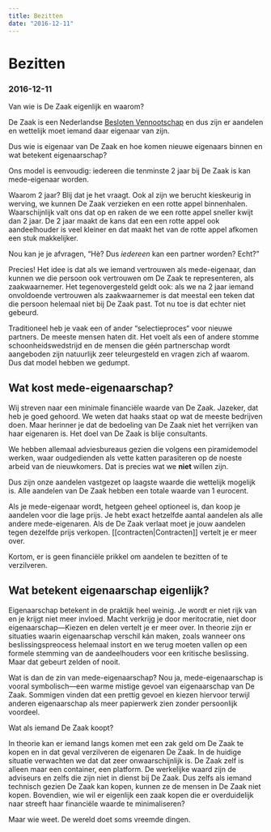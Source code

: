 ```yaml
---
title: Bezitten
date: "2016-12-11"
---
```

# Bezitten
### 2016-12-11

Van wie is De Zaak eigenlijk en waarom?

De Zaak is een Nederlandse [Besloten Vennootschap](https://nl.wikipedia.org/wiki/Besloten_vennootschap_met_beperkte_aansprakelijkheid) en dus zijn er aandelen en wettelijk moet iemand daar eigenaar van zijn.

Dus wie is eigenaar van De Zaak en hoe komen nieuwe eigenaars binnen en wat betekent eigenaarschap?

Ons model is eenvoudig: iedereen die tenminste 2 jaar bij De Zaak is kan mede-eigenaar worden.

Waarom 2 jaar? Blij dat je het vraagt. Ook al zijn we berucht kieskeurig in werving, we kunnen De Zaak verzieken en een rotte appel binnenhalen. Waarschijnlijk valt ons dat op en raken de we een rotte appel sneller kwijt dan 2 jaar. De 2 jaar maakt de kans dat een een rotte appel ook aandeelhouder is veel kleiner en dat maakt het van de rotte appel afkomen een stuk makkelijker.

Nou kan je je afvragen, “Hè? Dus *iedereen* kan een partner worden? Echt?”

Precies! Het idee is dat als we iemand vertrouwen als mede-eigenaar, dan kunnen we die persoon ook vertrouwen om De Zaak te representeren, als zaakwaarnemer. Het tegenovergesteld geldt ook: als we na 2 jaar iemand onvoldoende vertrouwen als zaakwaarnemer is dat meestal een teken dat die persoon helemaal niet bij De Zaak past. Tot nu toe is dat echter niet gebeurd.

Traditioneel heb je vaak een of ander “selectieproces“ voor nieuwe partners. De meeste mensen haten dit. Het voelt als een of andere stomme schoonheidswedstrijd en de mensen die géén partnerschap wordt aangeboden zijn natuurlijk zeer teleurgesteld en vragen zich af waarom. Dus dat model hebben we gedumpt.

## Wat kost mede-eigenaarschap?

Wij streven naar een minimale financiële waarde van De Zaak. Jazeker, dat heb je goed gehoord. We weten dat haaks staat op wat de meeste bedrijven doen. Maar herinner je dat de bedoeling van De Zaak niet het verrijken van haar eigenaren is. Het doel van De Zaak is blije consultants.

We hebben allemaal adviesbureaus gezien die volgens een piramidemodel werken, waar oudgedienden als vette katten parasiteren op de noeste arbeid van de nieuwkomers. Dat is precies wat we **niet** willen zijn.

Dus zijn onze aandelen vastgezet op laagste waarde die wettelijk mogelijk is. Alle aandelen van De Zaak hebben een totale waarde van 1 eurocent.

Als je mede-eigenaar wordt, hetgeen geheel optioneel is, dan koop je aandelen voor die lage prijs. Je hebt exact hetzelfde aantal aandelen als alle andere mede-eigenaren. Als de De Zaak verlaat moet je jouw aandelen tegen dezelfde prijs verkopen. [[contracten|Contracten]] vertelt je er meer over.

Kortom, er is geen financiële prikkel om aandelen te bezitten of te verzilveren.

## Wat betekent eigenaarschap eigenlijk?

Eigenaarschap betekent in de praktijk heel weinig. Je wordt er niet rijk van en je krijgt niet meer invloed. Macht verkrijg je door meritocratie, niet door eigenaarschap—Kiezen en delen vertelt je er meer over. In theorie zijn er situaties waarin eigenaarschap verschil kán maken, zoals wanneer ons beslissingspreocess helemaal instort en we terug moeten vallen op een formele stemming van de aandeelhouders voor een kritische beslissing. Maar dat gebeurt zelden of nooit.

Wat is dan de zin van mede-eigenaarschap? Nou ja, mede-eigenaarschap is vooral symbolisch—een warme mistige gevoel van eigenaarschap van De Zaak. Sommigen vinden dat een prettig gevoel en kiezen hiervoor terwijl anderen eigenaarschap als meer papierwerk zien zonder persoonlijk voordeel.

Wat als iemand De Zaak koopt?

In theorie kan er iemand langs komen met een zak geld om De Zaak te kopen en in dat geval verzilveren de eigenaren De Zaak. In de huidige situatie verwachten we dat dat zeer onwaarschijnlijk is. De Zaak zelf is alleen maar een container, een platform. De werkelijke waard zijn de adviseurs en zelfs die zijn niet in dienst bij De Zaak. Dus zelfs als iemand technisch gezien De Zaak kan kopen, kunnen ze de mensen in De Zaak niet kopen. Bovendien, wie wil er eigenlijk een zaak kopen die er overduidelijk naar streeft haar financiële waarde te minimaliseren?

Maar wie weet. De wereld doet soms vreemde dingen.
